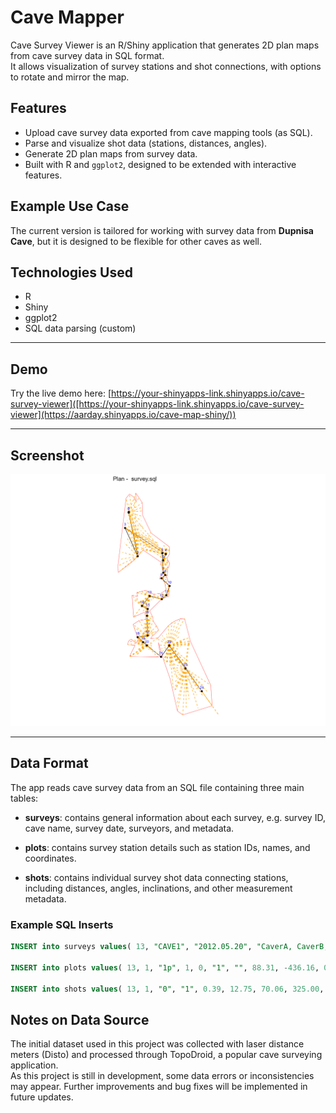# Cave Mapper

Cave Survey Viewer is an R/Shiny application that generates 2D plan maps from cave survey data in SQL format.  
It allows visualization of survey stations and shot connections, with options to rotate and mirror the map.

## Features

- Upload cave survey data exported from cave mapping tools (as SQL).
- Parse and visualize shot data (stations, distances, angles).
- Generate 2D plan maps from survey data.
- Built with R and `ggplot2`, designed to be extended with interactive features.

## Example Use Case

The current version is tailored for working with survey data from **Dupnisa Cave**, but it is designed to be flexible for other caves as well.

## Technologies Used

- R
- Shiny
- ggplot2
- SQL data parsing (custom)

---

## Demo

Try the live demo here: [https://your-shinyapps-link.shinyapps.io/cave-survey-viewer]([https://your-shinyapps-link.shinyapps.io/cave-survey-viewer](https://aarday.shinyapps.io/cave-map-shiny/))

---

## Screenshot

![Application Screenshot](cave-mapper-v1.png)

---
## Data Format

The app reads cave survey data from an SQL file containing three main tables:

- **surveys**: contains general information about each survey, e.g. survey ID, cave name, survey date, surveyors, and metadata.

- **plots**: contains survey station details such as station IDs, names, and coordinates.

- **shots**: contains individual survey shot data connecting stations, including distances, angles, inclinations, and other measurement metadata.

### Example SQL Inserts

```sql
INSERT into surveys values( 13, "CAVE1", "2012.05.20", "CaverA, CaverB, CaverC,", 1080.0000, "17 may 2025", "0", 0, 0, 0 );

INSERT into plots values( 13, 1, "1p", 1, 0, "1", "", 88.31, -436.16, 0.57, 0.00, 0.00, "", "", 0, 0, -1.00 );

INSERT into shots values( 13, 1, "0", "1", 0.39, 12.75, 70.06, 325.00, 23979.00, 27517.00, -59.17, 1, 0, 0, 0, "", 0, 1337538074, 0, 0.00, "00:13:43:A6:2F:6C" );
```
## Notes on Data Source

The initial dataset used in this project was collected with laser distance meters (Disto) and processed through TopoDroid, a popular cave surveying application.  
As this project is still in development, some data errors or inconsistencies may appear. Further improvements and bug fixes will be implemented in future updates.



